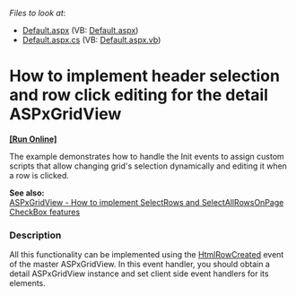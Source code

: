 <!-- default file list -->
*Files to look at*:

* [Default.aspx](./CS/TestGridViewSite81/Default.aspx) (VB: [Default.aspx](./VB/TestGridViewSite81/Default.aspx))
* [Default.aspx.cs](./CS/TestGridViewSite81/Default.aspx.cs) (VB: [Default.aspx.vb](./VB/TestGridViewSite81/Default.aspx.vb))
<!-- default file list end -->
# How to implement header selection and row click editing for the detail ASPxGridView
<!-- run online -->
**[[Run Online]](https://codecentral.devexpress.com/e312/)**
<!-- run online end -->


<p>The example demonstrates how to handle the Init events to assign custom scripts that allow changing grid's selection dynamically and editing it when a row is clicked.</p><p><strong>See also:</strong><br />
<a href="https://www.devexpress.com/Support/Center/p/K18253">ASPxGridView - How to implement SelectRows and SelectAllRowsOnPage CheckBox features</a></p>


<h3>Description</h3>

<p>All this functionality can be implemented using the <a href="http://documentation.devexpress.com/#AspNet/DevExpressWebASPxGridViewASPxGridView_HtmlRowCreatedtopic">HtmlRowCreated</a> event of the master ASPxGridView. In this event handler, you should obtain a detail ASPxGridView instance and set client side event handlers for its elements.</p>

<br/>



